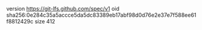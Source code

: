 version https://git-lfs.github.com/spec/v1
oid sha256:0e284c35a5accce5da5dc83389eb17abf98d0d76e2e37e7f588ee61f8812429c
size 412
